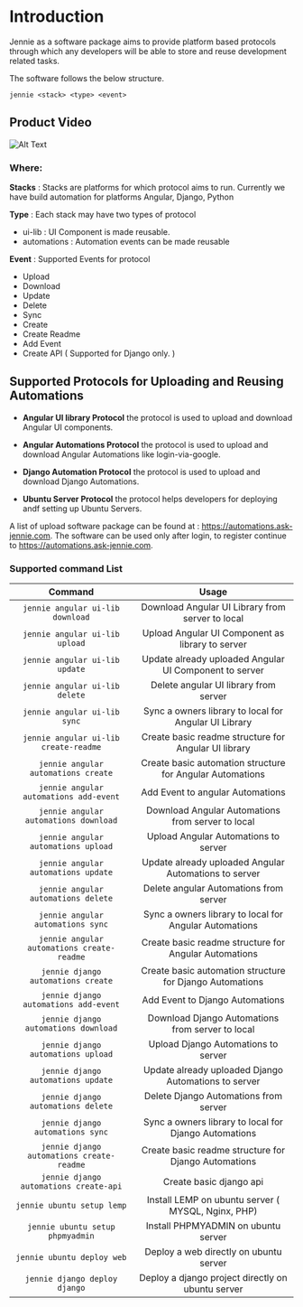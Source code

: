 # Introduction
Jennie as a software package aims to provide platform based protocols through which any developers will be able to store and reuse development related tasks.

The software follows the below structure.

`jennie <stack> <type> <event>`

## Product Video

![Alt Text](video.gif)



### Where:

**Stacks** : Stacks are platforms for which protocol aims to run. Currently we have build automation for platforms Angular, Django, Python

**Type** : Each stack may have two types of protocol

- ui-lib : UI Component is made reusable.
- automations : Automation events can be made reusable

**Event** : Supported Events for protocol
    
- Upload
- Download
- Update
- Delete
- Sync
- Create
- Create Readme
- Add Event
- Create API ( Supported for Django only. )

## Supported Protocols for Uploading and Reusing Automations

- **Angular UI library Protocol** the protocol is used to upload and download Angular UI components.

- **Angular Automations Protocol** the protocol is used to upload and download Angular Automations like login-via-google.

- **Django Automation Protocol** the protocol is used to upload and download Django Automations.

- **Ubuntu Server Protocol** the protocol helps developers for deploying andf setting up Ubuntu Servers.


A list of upload software package can be found at : https://automations.ask-jennie.com.
The software can be used only after login, to register continue to https://automations.ask-jennie.com.

### Supported command List

| Command | Usage |
|:-------:|:--:|
| `jennie angular ui-lib download` | Download Angular UI Library from server to local |
| `jennie angular ui-lib upload` | Upload Angular UI Component as library to server |
| `jennie angular ui-lib update` | Update already uploaded Angular UI Component to server |
| `jennie angular ui-lib delete` | Delete angular UI library from server |
| `jennie angular ui-lib sync` | Sync a owners library to local for Angular UI Library |
| `jennie angular ui-lib create-readme` | Create basic readme structure for Angular UI library |
| `jennie angular automations create` | Create basic automation structure for Angular Automations |
| `jennie angular automations add-event` | Add Event to angular Automations |
| `jennie angular automations download` | Download Angular Automations from server to local |
| `jennie angular automations upload` | Upload Angular Automations to server |
| `jennie angular automations update` | Update already uploaded Angular Automations to server |
| `jennie angular automations delete` | Delete angular Automations from server |
| `jennie angular automations sync` | Sync a owners library to local for Angular Automations |
| `jennie angular automations create-readme` | Create basic readme structure for Angular Automations |
| `jennie django automations create` | Create basic automation structure for Django Automations |
| `jennie django automations add-event` | Add Event to Django Automations |
| `jennie django automations download` | Download Django Automations from server to local |
| `jennie django automations upload` | Upload Django Automations to server |
| `jennie django automations update` | Update already uploaded Django Automations to server |
| `jennie django automations delete` | Delete Django Automations from server |
| `jennie django automations sync` | Sync a owners library to local for Django Automations |
| `jennie django automations create-readme` | Create basic readme structure for Django Automations |
| `jennie django automations create-api` | Create basic django api |
| `jennie ubuntu setup lemp` | Install LEMP on ubuntu server ( MYSQL, Nginx, PHP) |
| `jennie ubuntu setup phpmyadmin` | Install PHPMYADMIN on ubuntu server |
| `jennie ubuntu deploy web` | Deploy a web directly on ubuntu server |
| `jennie django deploy django` | Deploy a django project directly on ubuntu server |
